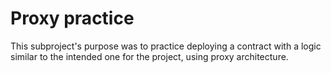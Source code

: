 # Proxy practice

This subproject's purpose was to practice deploying a contract with a logic similar to the intended one for the project, using proxy architecture.
